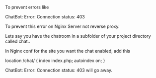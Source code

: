 To prevent errors like

ChatBot: Error: Connection status: 403

To prevent this error on Nginx Server not reverse proxy.

Lets say you have the chatroom in a subfolder of your project directory called chat.. 

In Nginx conf for the site you want the chat enabled, add this

location /chat/ {
index index.php;
autoindex on;
}

ChatBot: Error: Connection status: 403 will go away.
